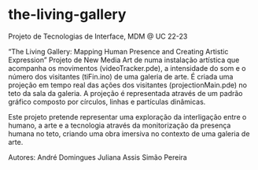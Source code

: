 # the-living-gallery
Projeto de Tecnologias de Interface, MDM @ UC 22-23

“The Living Gallery: Mapping Human Presence and Creating Artistic Expression”
Projeto de New Media Art de numa instalação artística que acompanha os movimentos (videoTracker.pde), a intensidade do som e o número dos visitantes (tiFin.ino) de uma galeria de arte.
É criada uma projeção em tempo real das ações dos visitantes (projectionMain.pde) no teto da sala da galeria.
A projeção é representada através de um padrão gráfico composto por círculos, linhas e partículas dinâmicas.

Este projeto pretende representar uma exploração da interligação entre o humano, a arte e a tecnologia através da monitorização da presença humana no teto, criando uma obra imersiva no contexto de uma galeria de arte.

Autores:
André Domingues
Juliana Assis
Simão Pereira
